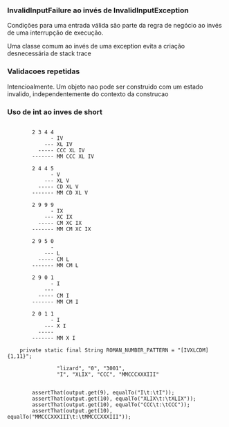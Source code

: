 
### InvalidInputFailure ao invés de InvalidInputException

Condições para uma entrada válida são parte da regra de negócio ao invés de uma interrupção de execução.

Uma classe comum ao invés de uma exception evita a criação desnecessária de stack trace

### Validacoes repetidas

Intencioalmente. Um objeto nao pode ser construido com um estado invalido, independentemente do contexto da construcao

### Uso de int ao inves de short

```shell script

        2 3 4 4
              - IV
            --- XL IV
          ----- CCC XL IV
        ------- MM CCC XL IV

        2 4 4 5
              - V
            --- XL V
          ----- CD XL V
        ------- MM CD XL V

        2 9 9 9
              - IX
            --- XC IX
          ----- CM XC IX
        ------- MM CM XC IX

        2 9 5 0
              -
            --- L
          ----- CM L
        ------- MM CM L

        2 9 0 1
              - I
            ---
          ----- CM I
        ------- MM CM I

        2 0 1 1
              - I
            --- X I
          -----
        ------- MM X I
```

```shell script
    private static final String ROMAN_NUMBER_PATTERN = "[IVXLCDM]{1,11}";

                "lizard", "0", "3001",
                "I", "XLIX", "CCC", "MMCCCXXXIII"


        assertThat(output.get(9), equalTo("I\t:\tI"));
        assertThat(output.get(10), equalTo("XLIX\t:\tXLIX"));
        assertThat(output.get(10), equalTo("CCC\t:\tCCC"));
        assertThat(output.get(10), equalTo("MMCCCXXXIII\t:\tMMCCCXXXIII"));


```

